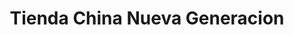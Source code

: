 ---
title: "Tienda China Nueva Generacion"
url: /la-vega/tienda-china-nueva-generacion/
shop: general
---